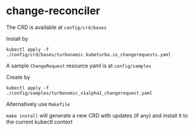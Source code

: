 # change-reconciler

The CRD is available at `config/crd/bases`

Install by

`kubectl apply -f ./config/crd/bases/turbonomic.kubeturbo.io_changerequests.yaml`

A sample `ChangeRequest` resource yaml is at `config/samples`

Create by

`kubectl apply -f ./config/samples/turbonomic_v1alpha1_changerequest.yaml`


Alternatively use `Makefile`

`make install` will generate a new CRD with updates (if any) and install it to the current kubectl context
